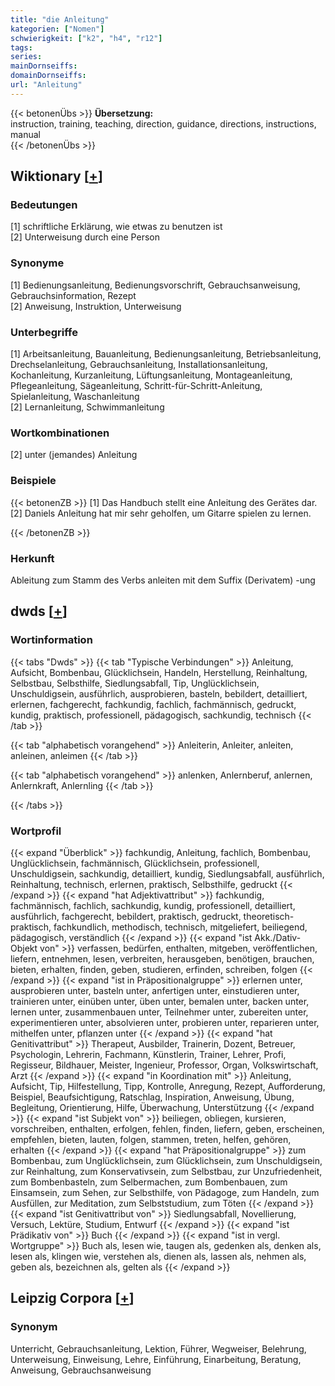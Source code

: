 ```yaml
---
title: "die Anleitung"
kategorien: ["Nomen"]
schwierigkeit: ["k2", "h4", "r12"]
tags:
series:
mainDornseiffs:
domainDornseiffs:
url: "Anleitung"
---
```


{{< betonenÜbs >}}
**Übersetzung:**  
instruction, training, teaching, direction, guidance, directions, instructions, manual  
{{< /betonenÜbs >}}

## Wiktionary [[+](https://de.wiktionary.org/wiki/Anleitung)]

### Bedeutungen
[1] schriftliche Erklärung, wie etwas zu benutzen ist  
[2] Unterweisung durch eine Person  

### Synonyme
[1] Bedienungsanleitung, Bedienungsvorschrift, Gebrauchsanweisung, Gebrauchsinformation, Rezept  
[2] Anweisung, Instruktion, Unterweisung  

### Unterbegriffe
[1] Arbeitsanleitung, Bauanleitung, Bedienungsanleitung, Betriebsanleitung, Drechselanleitung, Gebrauchsanleitung, Installationsanleitung, Kochanleitung, Kurzanleitung, Lüftungsanleitung, Montageanleitung, Pflegeanleitung, Sägeanleitung, Schritt-für-Schritt-Anleitung, Spielanleitung, Waschanleitung  
[2] Lernanleitung, Schwimmanleitung  

### Wortkombinationen
[2] unter (jemandes) Anleitung  

### Beispiele
{{< betonenZB >}}
[1] Das Handbuch stellt eine Anleitung des Gerätes dar.  
[2] Daniels Anleitung hat mir sehr geholfen, um Gitarre spielen zu lernen.  

{{< /betonenZB >}}
### Herkunft
Ableitung zum Stamm des Verbs anleiten mit dem Suffix (Derivatem) -ung  



## dwds [[+](https://www.dwds.de/wb/Anleitung)]

### Wortinformation
{{< tabs "Dwds" >}}
{{< tab "Typische Verbindungen" >}}
Anleitung, Aufsicht, Bombenbau, Glücklichsein, Handeln, Herstellung, Reinhaltung, Selbstbau, Selbsthilfe, Siedlungsabfall, Tip, Unglücklichsein, Unschuldigsein, ausführlich, ausprobieren, basteln, bebildert, detailliert, erlernen, fachgerecht, fachkundig, fachlich, fachmännisch, gedruckt, kundig, praktisch, professionell, pädagogisch, sachkundig, technisch
{{< /tab >}}

{{< tab "alphabetisch vorangehend" >}}
Anleiterin, Anleiter, anleiten, anleinen, anleimen
{{< /tab >}}

{{< tab "alphabetisch vorangehend" >}}
anlenken, Anlernberuf, anlernen, Anlernkraft, Anlernling
{{< /tab >}}

{{< /tabs >}}

### Wortprofil
{{< expand "Überblick" >}} fachkundig, Anleitung, fachlich, Bombenbau, Unglücklichsein, fachmännisch, Glücklichsein, professionell, Unschuldigsein, sachkundig, detailliert, kundig, Siedlungsabfall, ausführlich, Reinhaltung, technisch, erlernen, praktisch, Selbsthilfe, gedruckt {{< /expand >}}
{{< expand "hat Adjektivattribut" >}} fachkundig, fachmännisch, fachlich, sachkundig, kundig, professionell, detailliert, ausführlich, fachgerecht, bebildert, praktisch, gedruckt, theoretisch-praktisch, fachkundlich, methodisch, technisch, mitgeliefert, beiliegend, pädagogisch, verständlich {{< /expand >}}
{{< expand "ist Akk./Dativ-Objekt von" >}} verfassen, bedürfen, enthalten, mitgeben, veröffentlichen, liefern, entnehmen, lesen, verbreiten, herausgeben, benötigen, brauchen, bieten, erhalten, finden, geben, studieren, erfinden, schreiben, folgen {{< /expand >}}
{{< expand "ist in Präpositionalgruppe" >}} erlernen unter, ausprobieren unter, basteln unter, anfertigen unter, einstudieren unter, trainieren unter, einüben unter, üben unter, bemalen unter, backen unter, lernen unter, zusammenbauen unter, Teilnehmer unter, zubereiten unter, experimentieren unter, absolvieren unter, probieren unter, reparieren unter, mithelfen unter, pflanzen unter {{< /expand >}}
{{< expand "hat Genitivattribut" >}} Therapeut, Ausbilder, Trainerin, Dozent, Betreuer, Psychologin, Lehrerin, Fachmann, Künstlerin, Trainer, Lehrer, Profi, Regisseur, Bildhauer, Meister, Ingenieur, Professor, Organ, Volkswirtschaft, Arzt {{< /expand >}}
{{< expand "in Koordination mit" >}} Anleitung, Aufsicht, Tip, Hilfestellung, Tipp, Kontrolle, Anregung, Rezept, Aufforderung, Beispiel, Beaufsichtigung, Ratschlag, Inspiration, Anweisung, Übung, Begleitung, Orientierung, Hilfe, Überwachung, Unterstützung {{< /expand >}}
{{< expand "ist Subjekt von" >}} beiliegen, obliegen, kursieren, vorschreiben, enthalten, erfolgen, fehlen, finden, liefern, geben, erscheinen, empfehlen, bieten, lauten, folgen, stammen, treten, helfen, gehören, erhalten {{< /expand >}}
{{< expand "hat Präpositionalgruppe" >}} zum Bombenbau, zum Unglücklichsein, zum Glücklichsein, zum Unschuldigsein, zur Reinhaltung, zum Konservativsein, zum Selbstbau, zur Unzufriedenheit, zum Bombenbasteln, zum Selbermachen, zum Bombenbauen, zum Einsamsein, zum Sehen, zur Selbsthilfe, von Pädagoge, zum Handeln, zum Ausfüllen, zur Meditation, zum Selbststudium, zum Töten {{< /expand >}}
{{< expand "ist Genitivattribut von" >}} Siedlungsabfall, Novellierung, Versuch, Lektüre, Studium, Entwurf {{< /expand >}}
{{< expand "ist Prädikativ von" >}} Buch {{< /expand >}}
{{< expand "ist in vergl. Wortgruppe" >}} Buch als, lesen wie, taugen als, gedenken als, denken als, lesen als, klingen wie, verstehen als, dienen als, lassen als, nehmen als, geben als, bezeichnen als, gelten als {{< /expand >}}

## Leipzig Corpora [[+](https://corpora.uni-leipzig.de/en/res?word=Anleitung&corpusId=deu_newscrawl-public_2018)]


### Synonym
Unterricht, Gebrauchsanleitung, Lektion, Führer, Wegweiser, Belehrung, Unterweisung, Einweisung, Lehre, Einführung, Einarbeitung, Beratung, Anweisung, Gebrauchsanweisung

